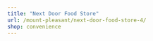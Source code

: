 ```yaml
---
title: "Next Door Food Store"
url: /mount-pleasant/next-door-food-store-4/
shop: convenience
---
```

